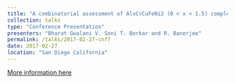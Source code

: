 ```yaml
---
title: "A combinatorial assessment of AlxCrCuFeNi2 (0 < x < 1.5) complex concentrated alloys: Microstructure, microhardness, and magnetic properties"
collection: talks
type: "Conference Presentation"
presenters: "Bharat Gwalani V. Soni T. Borkar and R. Banerjee"
permalink: /talks/2017-02-27-cnf7
date: 2017-02-27
location: "San Diego California"
---
```


[More information here](https://www.tms.org/tms2017)

